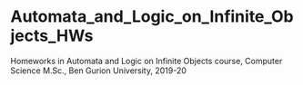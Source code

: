 # Automata_and_Logic_on_Infinite_Objects_HWs
Homeworks in Automata and Logic on Infinite Objects course, Computer Science M.Sc., Ben Gurion University, 2019-20
